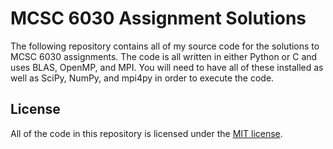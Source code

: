 MCSC 6030 Assignment Solutions
========================================

The following repository contains all of my source code for the solutions to MCSC 
6030 assignments. The code is all written in either Python or C and uses BLAS, OpenMP,
and MPI. You will need to have all of these installed as well as SciPy, NumPy, and
mpi4py in order to execute the code.

License
----------------------------------------

All of the code in this repository is licensed under the [MIT license](http://en.wikipedia.org/wiki/MIT_License).
